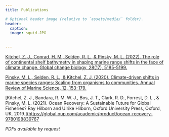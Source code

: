 ```yaml
---
title: Publications

# Optional header image (relative to `assets/media/` folder).
header:
  caption: 
  image: squid.JPG
  
  
---
```


[Kitchel, Z. J., Conrad, H. M., Selden, R. L., & Pinsky, M. L. (2022). The role of continental shelf bathymetry in shaping marine range shifts in the face of climate change. Global change biology, 28(17), 5185-5199.](https://onlinelibrary.wiley.com/doi/full/10.1111/gcb.16276)

[Pinsky, M. L., Selden, R. L., & Kitchel, Z. J. (2020). Climate-driven shifts in marine species ranges: Scaling from organisms to communities. Annual Review of Marine Science, 12, 153-179.](https://www.annualreviews.org/doi/abs/10.1146/annurev-marine-010419-010916)

[Kitchel, Z. J., Bandara, R. M. W. J., Bos, J. T., Clark, R. D., Forrest, D. L., & Pinsky, M. L. (2021). Ocean Recovery: A Sustainable Future for Global Fisheries? Ray Hilborn and Ulrike Hilborn, Oxford University Press, Oxford, UK. 2019.](https://global.oup.com/academic/product/ocean-recovery-9780198839767

_PDFs available by request_